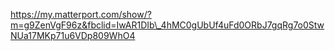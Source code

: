 https://my.matterport.com/show/?m=g9ZenVgF96z&fbclid=IwAR1DIb\_4hMC0gUbUf4uFd0ORbJ7gqRg7o0StwNUa17MKp71u6VDp809WhO4